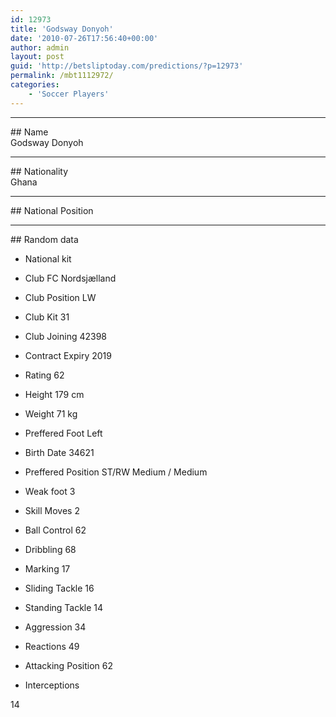 ```yaml
---
id: 12973
title: 'Godsway Donyoh'
date: '2010-07-26T17:56:40+00:00'
author: admin
layout: post
guid: 'http://betsliptoday.com/predictions/?p=12973'
permalink: /mbt1112972/
categories:
    - 'Soccer Players'
---
```


- - - - - -

\## Name  
 Godsway Donyoh

- - - - - -

\## Nationality  
 Ghana

- - - - - -

\## National Position

- - - - - -

\## Random data

- National kit
- Club
 FC Nordsjælland

- Club Position
 LW

- Club Kit
 31

- Club Joining
 42398

- Contract Expiry
 2019

- Rating
 62

- Height
 179 cm

- Weight
 71 kg

- Preffered Foot
 Left

- Birth Date
 34621

- Preffered Position
 ST/RW Medium / Medium

- Weak foot
 3

- Skill Moves
 2

- Ball Control
 62

- Dribbling
 68

- Marking
 17

- Sliding Tackle
 16

- Standing Tackle
 14

- Aggression
 34

- Reactions
 49

- Attacking Position
 62

- Interceptions

 14